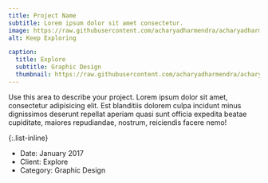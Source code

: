 ```yaml
---
title: Project Name
subtitle: Lorem ipsum dolor sit amet consectetur.
image: https://raw.githubusercontent.com/acharyadharmendra/acharyadharmendra.github.io/main/assets/img/portfolio/AD-06.jpeg
alt: Keep Exploring

caption:
  title: Explore
  subtitle: Graphic Design
  thumbnail: https://raw.githubusercontent.com/acharyadharmendra/acharyadharmendra.github.io/main/assets/img/portfolio/AD-06.jpeg
---
```

Use this area to describe your project. Lorem ipsum dolor sit amet, consectetur adipisicing elit. Est blanditiis dolorem culpa incidunt minus dignissimos deserunt repellat aperiam quasi sunt officia expedita beatae cupiditate, maiores repudiandae, nostrum, reiciendis facere nemo!

{:.list-inline}
- Date: January 2017
- Client: Explore
- Category: Graphic Design

